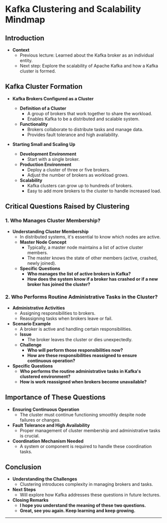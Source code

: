 # Kafka Clustering and Scalability Mindmap

## Introduction

- **Context**
  - Previous lecture: Learned about the Kafka broker as an individual entity.
  - Next step: Explore the scalability of Apache Kafka and how a Kafka cluster is formed.

## Kafka Cluster Formation

- **Kafka Brokers Configured as a Cluster**
  - **Definition of a Cluster**
    - A group of brokers that work together to share the workload.
    - Enables Kafka to be a distributed and scalable system.
  - **Functionality**
    - Brokers collaborate to distribute tasks and manage data.
    - Provides fault tolerance and high availability.

- **Starting Small and Scaling Up**
  - **Development Environment**
    - Start with a single broker.
  - **Production Environment**
    - Deploy a cluster of three or five brokers.
    - Adjust the number of brokers as workload grows.
  - **Scalability**
    - Kafka clusters can grow up to hundreds of brokers.
    - Easy to add more brokers to the cluster to handle increased load.

## Critical Questions Raised by Clustering

### 1. Who Manages Cluster Membership?

- **Understanding Cluster Membership**
  - In distributed systems, it's essential to know which nodes are active.
  - **Master Node Concept**
    - Typically, a master node maintains a list of active cluster members.
    - The master knows the state of other members (active, crashed, newly joined).
  - **Specific Questions**
    - **Who manages the list of active brokers in Kafka?**
    - **How does the system know if a broker has crashed or if a new broker has joined the cluster?**

### 2. Who Performs Routine Administrative Tasks in the Cluster?

- **Administrative Activities**
  - Assigning responsibilities to brokers.
  - Reassigning tasks when brokers leave or fail.
- **Scenario Example**
  - A broker is active and handling certain responsibilities.
  - **Issue**
    - The broker leaves the cluster or dies unexpectedly.
  - **Challenge**
    - **Who will perform those responsibilities now?**
    - **How are these responsibilities reassigned to ensure continuous operation?**
- **Specific Questions**
  - **Who performs the routine administrative tasks in Kafka's clustered environment?**
  - **How is work reassigned when brokers become unavailable?**

## Importance of These Questions

- **Ensuring Continuous Operation**
  - The cluster must continue functioning smoothly despite node failures or changes.
- **Fault Tolerance and High Availability**
  - Proper management of cluster membership and administrative tasks is crucial.
- **Coordination Mechanism Needed**
  - A system or component is required to handle these coordination tasks.

## Conclusion

- **Understanding the Challenges**
  - Clustering introduces complexity in managing brokers and tasks.
- **Next Steps**
  - Will explore how Kafka addresses these questions in future lectures.
- **Closing Remarks**
  - **I hope you understand the meaning of these two questions.**
  - **Great, see you again. Keep learning and keep growing.**

---
